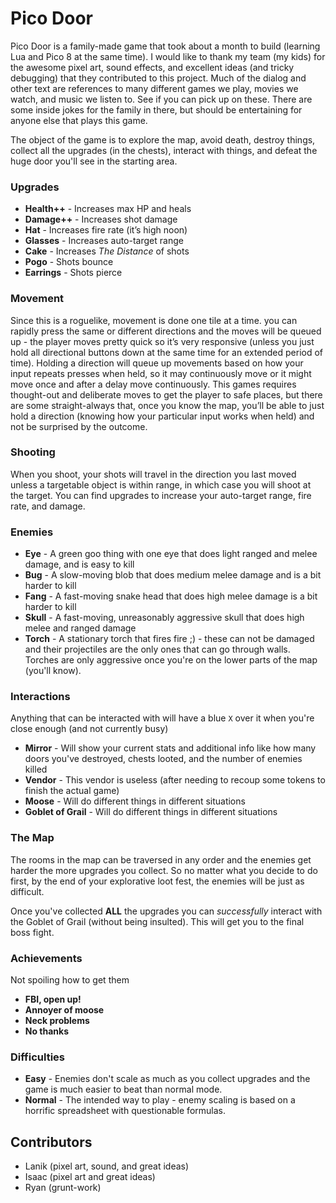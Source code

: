 # Pico Door

Pico Door is a family-made game that took about a month to build (learning Lua and Pico 8 at the same time). I would like to thank my team (my kids) for the awesome pixel art, sound effects, and excellent ideas (and tricky debugging) that they contributed to this project. Much of the dialog and other text are references to many different games we play, movies we watch, and music we listen to. See if you can pick up on these. There are some inside jokes for the family in there, but should be entertaining for anyone else that plays this game.

The object of the game is to explore the map, avoid death, destroy things, collect all the upgrades (in the chests), interact with things, and defeat the huge door you'll see in the starting area.

### Upgrades

- **Health++** - Increases max HP and heals
- **Damage++** - Increases shot damage
- **Hat** - Increases fire rate (it’s high noon)
- **Glasses** - Increases auto-target range
- **Cake** - Increases _The Distance_ of shots
- **Pogo** - Shots bounce
- **Earrings** - Shots pierce

### Movement

Since this is a roguelike, movement is done one tile at a time. you can rapidly press  the same or different directions and the moves will be queued up - the player moves pretty quick so it’s very responsive (unless you just hold all directional buttons down at the same time for an extended period of time). Holding a direction will queue up movements based on how your input repeats presses when held, so it may continuously move or it might move once and after a delay move continuously. This games requires thought-out and deliberate moves to get the player to safe places, but there are some straight-always that, once you know the map, you’ll be able to just hold a direction (knowing how your particular input works when held) and not be surprised by the outcome.

### Shooting

When you shoot, your shots will travel in the direction you last moved unless a targetable object is within range, in which case you will shoot at the target. You can find upgrades to increase your auto-target range, fire rate, and damage.

### Enemies

- **Eye** - A green goo thing with one eye that does light ranged and melee damage, and is easy to kill
- **Bug** - A slow-moving blob that does medium melee damage and is a bit harder to kill
- **Fang** - A fast-moving snake head that does high melee damage is a bit harder to kill
- **Skull** - A fast-moving, unreasonably aggressive skull that does high melee and ranged damage
- **Torch** - A stationary torch that fires fire ;) - these can not be damaged and their projectiles are the only ones that can go through walls. Torches are only aggressive once you're on the lower parts of the map (you'll know).

### Interactions

Anything that can be interacted with will  have a blue `X` over it when you're close enough (and not currently busy)

- **Mirror** - Will show your current stats and additional info like how many doors you've destroyed, chests looted, and the number of enemies killed
- **Vendor** - This vendor is useless (after needing to recoup some tokens to finish the actual game)
- **Moose** - Will do different things in different situations
- **Goblet of Grail** - Will do different things in different situations

### The Map

The rooms in the map can be traversed in any order and the enemies get harder the more upgrades you collect. So no matter what you decide to do first, by the end of your explorative loot fest, the enemies will be just as difficult.

Once you've collected **ALL** the upgrades you can _successfully_ interact with the Goblet of Grail (without being insulted). This will get you to the final boss fight.

### Achievements

Not spoiling how to get them

- **FBI, open up!**
- **Annoyer of moose**
- **Neck problems**
- **No thanks**

### Difficulties

- **Easy** - Enemies don't scale as much as you collect upgrades and the game is much easier to beat than normal mode.
- **Normal** - The intended way to play - enemy scaling is based on a horrific spreadsheet with questionable formulas.

## Contributors

- Lanik (pixel art, sound, and great ideas)
- Isaac (pixel art and great ideas)
- Ryan (grunt-work)